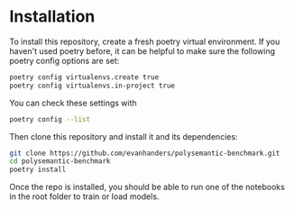 # Installation

To install this repository, create a fresh poetry virtual environment. If you haven't used poetry before, it can be helpful to make sure the following poetry config options are set:

```sh
poetry config virtualenvs.create true
poetry config virtualenvs.in-project true
```

You can check these settings with 

```sh
poetry config --list
```

Then clone this repository and install it and its dependencies:
```sh
git clone https://github.com/evanhanders/polysemantic-benchmark.git
cd polysemantic-benchmark
poetry install
```

Once the repo is installed, you should be able to run one of the notebooks in the root folder to train or load models.
